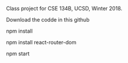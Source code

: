 Class project for CSE 134B, UCSD, Winter 2018.

Download the codde in this github

npm install 

npm install react-router-dom

npm start
